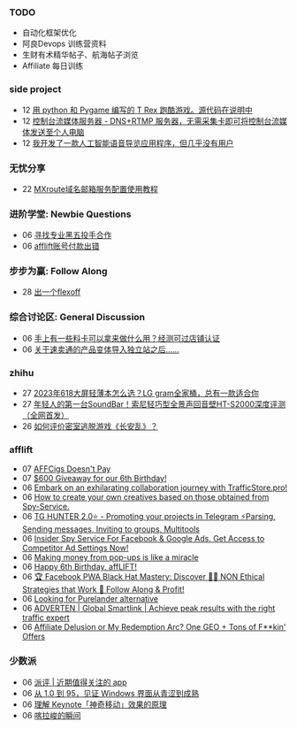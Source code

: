 ### TODO
-  自动化框架优化
-  阿良Devops 训练营资料
-  生财有术精华帖子、航海帖子浏览
-  Affiliate 每日训练

### side project
<!-- sideproject:START -->
-  12 [用 python 和 Pygame 编写的 T Rex 跑酷游戏。源代码在说明中](https://www.youtube.com/watch?v=pZySIXSelCA)
-  12 [控制台流媒体服务器 - DNS+RTMP 服务器，无需采集卡即可将控制台流媒体发送至个人电脑](https://github.com/Aioros/console-streaming-server)
-  12 [我开发了一款人工智能语音导览应用程序，但几乎没有用户](https://www.reddit.com/r/SideProject/comments/18gpp0e/ive_built_an_ai_audio_tour_app_but_have_almost_no/)<!-- sideproject:END -->


### 无忧分享
<!-- ruyo:START -->
-  22 [MXroute域名邮箱服务配置使用教程](https://51.ruyo.net/18648.html)<!-- ruyo:END -->

### 进阶学堂: Newbie Questions
<!-- advertcn1:START -->
-  06 [寻找专业黑五投手合作](https://www.advertcn.com/thread-114903-1-1.html)
-  06 [afflift账号付款出错](https://www.advertcn.com/thread-114899-1-1.html)<!-- advertcn1:END -->

### 步步为赢: Follow Along
<!-- advertcn2:START -->
-  28 [出一个flexoff](https://www.advertcn.com/thread-114847-1-1.html)<!-- advertcn2:END -->

### 综合讨论区: General Discussion
<!-- advertcn3:START -->
-  06 [手上有一些料卡可以拿来做什么用？经测可过店铺认证](https://www.advertcn.com/thread-114902-1-1.html)
-  06 [关于速卖通的产品变体导入独立站之后……](https://www.advertcn.com/thread-114895-1-1.html)<!-- advertcn3:END -->


### zhihu
<!-- zhihu:START -->
-  27 [2023年618大屏轻薄本怎么选？LG gram全家桶，总有一款适合你](http://zhuanlan.zhihu.com/p/632641888?utm_campaign=rss&utm_medium=rss&utm_source=rss&utm_content=title)
-  27 [年轻人的第一台SoundBar！索尼轻巧型全景声回音壁HT-S2000深度评测（全网首发）](http://zhuanlan.zhihu.com/p/630990296?utm_campaign=rss&utm_medium=rss&utm_source=rss&utm_content=title)
-  26 [如何评价密室逃脱游戏《长安乱》？](http://www.zhihu.com/question/563950552/answer/3045961312?utm_campaign=rss&utm_medium=rss&utm_source=rss&utm_content=title)<!-- zhihu:END -->

### afflift
<!-- afflift:START -->
-  07 [AFFCigs Doesn&#39;t Pay](https://afflift.com/f/threads/affcigs-doesnt-pay.13082/)
-  07 [$600 Giveaway for our 6th Birthday!](https://afflift.com/f/threads/600-giveaway-for-our-6th-birthday.13055/)
-  06 [Embark on an exhilarating collaboration journey with TrafficStore.pro!](https://afflift.com/f/threads/embark-on-an-exhilarating-collaboration-journey-with-trafficstore-pro.12220/)
-  06 [How to create your own creatives based on those obtained from Spy-Service.](https://afflift.com/f/threads/how-to-create-your-own-creatives-based-on-those-obtained-from-spy-service.13081/)
-  06 [TG HUNTER 2.0⭐ - Promoting your projects in Telegram ⚡️Parsing, Sending messages, Inviting to groups, Multitools](https://afflift.com/f/threads/tg-hunter-2-0%E2%AD%90-promoting-your-projects-in-telegram-%E2%9A%A1%EF%B8%8Fparsing-sending-messages-inviting-to-groups-multitools.13045/)
-  06 [Insider Spy Service For Facebook &amp; Google Ads. Get Access to Competitor Ad Settings Now!](https://afflift.com/f/threads/insider-spy-service-for-facebook-google-ads-get-access-to-competitor-ad-settings-now.13060/)
-  06 [Making money from pop-ups is like a miracle](https://afflift.com/f/threads/making-money-from-pop-ups-is-like-a-miracle.13077/)
-  06 [Happy 6th Birthday, affLIFT!](https://afflift.com/f/threads/happy-6th-birthday-afflift.13053/)
-  06 [🏆 Facebook PWA Black Hat Mastery: Discover 🏴‍☠️ NON Ethical Strategies that Work 💸 Follow Along &amp; Profit!](https://afflift.com/f/threads/%F0%9F%8F%86-facebook-pwa-black-hat-mastery-discover-%F0%9F%8F%B4%E2%80%8D%E2%98%A0%EF%B8%8F-non-ethical-strategies-that-work-%F0%9F%92%B8-follow-along-profit.13056/)
-  06 [Looking for Purelander alternative](https://afflift.com/f/threads/looking-for-purelander-alternative.13076/)
-  06 [ADVERTEN | Global Smartlink | Achieve peak results with the right traffic expert](https://afflift.com/f/threads/adverten-global-smartlink-achieve-peak-results-with-the-right-traffic-expert.7526/)
-  06 [Affiliate Delusion or My Redemption Arc? One GEO + Tons of F**kin&#39; Offers](https://afflift.com/f/threads/affiliate-delusion-or-my-redemption-arc-one-geo-tons-of-f-kin-offers.13035/)<!-- afflift:END -->

### 少数派
<!-- sspai:START -->
-  06 [派评 | 近期值得关注的 app](https://sspai.com/post/88579)
-  06 [从 1.0 到 95，见证 Windows 界面从青涩到成熟](https://sspai.com/post/87835)
-  06 [理解 Keynote「神奇移动」效果的原理](https://sspai.com/post/77495)
-  06 [喀拉峻的瞬间](https://sspai.com/post/88505)<!-- sspai:END -->
